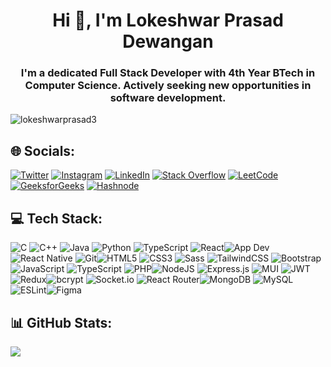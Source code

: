 <h1 align="center">Hi 👋, I'm Lokeshwar Prasad Dewangan</h1>
<h3 align="center">I'm a dedicated Full Stack Developer with 4th Year BTech in Computer Science. Actively seeking new opportunities in software development.</h3>

<p align="left"> <img src="https://komarev.com/ghpvc/?username=lokeshwarprasad3&label=Profile%20views&color=0e75b6&style=flat" alt="lokeshwarprasad3" /> </p>

## 🌐 Socials:

[![Twitter](https://img.shields.io/badge/Twitter-%231DA1F2.svg?logo=Twitter&logoColor=white)](https://twitter.com/lokeshwarpras17)
[![Instagram](https://img.shields.io/badge/Instagram-%23E4405F.svg?logo=Instagram&logoColor=white)](https://instagram.com/lokeshwarprasad1)
[![LinkedIn](https://img.shields.io/badge/LinkedIn-%230077B5.svg?logo=linkedin&logoColor=white)](https://linkedin.com/in/lokeshwar-prasad-dewangan-7b2163211/)
[![Stack Overflow](https://img.shields.io/badge/-Stackoverflow-FE7A16?logo=stack-overflow&logoColor=white)](https://stackoverflow.com/users/19652201/lokeshwar-prasad-dewangan)
[![LeetCode](https://img.shields.io/badge/LeetCode-%23FFA116.svg?logo=LeetCode&logoColor=white)](https://leetcode.com/lokeshwarprasad)
[![GeeksforGeeks](https://img.shields.io/badge/GeeksforGeeks-%234A4A4A.svg?logo=GeeksforGeeks&logoColor=white)](https://auth.geeksforgeeks.org/user/lokeshwarprasad1)
[![Hashnode](https://img.shields.io/badge/Hashnode-%23000000.svg?logo=Hashnode&logoColor=white)](https://hashnode.com/@lokeshwardewangan)

## 💻 Tech Stack:

![C](https://img.shields.io/badge/C-00599C?style=for-the-badge&logo=c&logoColor=white) ![C++](https://img.shields.io/badge/C++-00599C?style=for-the-badge&logo=c%2B%2B&logoColor=white) ![Java](https://img.shields.io/badge/Java-ED8B00?style=for-the-badge&logo=java&logoColor=white) ![Python](https://img.shields.io/badge/python-3670A0?style=for-the-badge&logo=python&logoColor=ffdd54) ![TypeScript](https://img.shields.io/badge/typescript-%23007ACC.svg?style=for-the-badge&logo=typescript&logoColor=white) ![React](https://img.shields.io/badge/react-%2320232a.svg?style=for-the-badge&logo=react&logoColor=%2361DAFB)![App Dev](https://img.shields.io/badge/App%20Dev-0f9d58?style=for-the-badge&logoColor=white) ![React Native](https://img.shields.io/badge/React_Native-61DAFB?style=for-the-badge&logo=react&logoColor=white) ![Git](https://img.shields.io/badge/Git-F05032?style=for-the-badge&logo=git&logoColor=white)![HTML5](https://img.shields.io/badge/html5-%23E34F26.svg?style=for-the-badge&logo=html5&logoColor=white)  ![CSS3](https://img.shields.io/badge/css3-%231572B6.svg?style=for-the-badge&logo=css3&logoColor=white) ![Sass](https://img.shields.io/badge/Sass-CC6699?style=for-the-badge&logo=sass&logoColor=white) ![TailwindCSS](https://img.shields.io/badge/tailwindcss-%2338B2AC.svg?style=for-the-badge&logo=tailwind-css&logoColor=white) ![Bootstrap](https://img.shields.io/badge/bootstrap-%23563D7C.svg?style=for-the-badge&logo=bootstrap&logoColor=white) ![JavaScript](https://img.shields.io/badge/javascript-%23323330.svg?style=for-the-badge&logo=javascript&logoColor=%23F7DF1E) ![TypeScript](https://img.shields.io/badge/typescript-%23007ACC.svg?style=for-the-badge&logo=typescript&logoColor=white) ![PHP](https://img.shields.io/badge/php-%23777BB4.svg?style=for-the-badge&logo=php&logoColor=white)![NodeJS](https://img.shields.io/badge/node.js-6DA55F?style=for-the-badge&logo=node.js&logoColor=white) ![Express.js](https://img.shields.io/badge/express.js-%23404d59.svg?style=for-the-badge&logo=express&logoColor=%2361DAFB) ![MUI](https://img.shields.io/badge/MUI-%230081CB.svg?style=for-the-badge&logo=material-ui&logoColor=white) ![JWT](https://img.shields.io/badge/JWT-black?style=for-the-badge&logo=JSON%20web%20tokens) ![Redux](https://img.shields.io/badge/redux-%23593d88.svg?style=for-the-badge&logo=redux&logoColor=white)![bcrypt](https://img.shields.io/badge/bcrypt-%233DA639.svg?style=for-the-badge&logo=bcrypt&logoColor=white)
![Socket.io](https://img.shields.io/badge/Socket.io-black?style=for-the-badge&logo=socket.io&badgeColor=010101) ![React Router](https://img.shields.io/badge/React_Router-CA4245?style=for-the-badge&logo=react-router&logoColor=white)![MongoDB](https://img.shields.io/badge/MongoDB-%234ea94b.svg?style=for-the-badge&logo=mongodb&logoColor=white) ![MySQL](https://img.shields.io/badge/mysql-%2300f.svg?style=for-the-badge&logo=mysql&logoColor=white) ![ESLint](https://img.shields.io/badge/ESLint-4B3263?style=for-the-badge&logo=eslint&logoColor=white)![Figma](https://img.shields.io/badge/Figma-F24E1E?style=for-the-badge&logo=figma&logoColor=white)


## 📊 GitHub Stats:

![](https://github-readme-stats.vercel.app/api?username=LokeshwarPrasad3&theme=dark&hide_border=false&include_all_commits=false&count_private=false)<br/>
<!-- ![](https://github-readme-streak-stats.herokuapp.com/?user=LokeshwarPrasad3&theme=dark&hide_border=false)<br/>
![](https://github-readme-stats.vercel.app/api/top-langs/?username=LokeshwarPrasad3&theme=dark&hide_border=false&include_all_commits=false&count_private=false&layout=compact) -->
